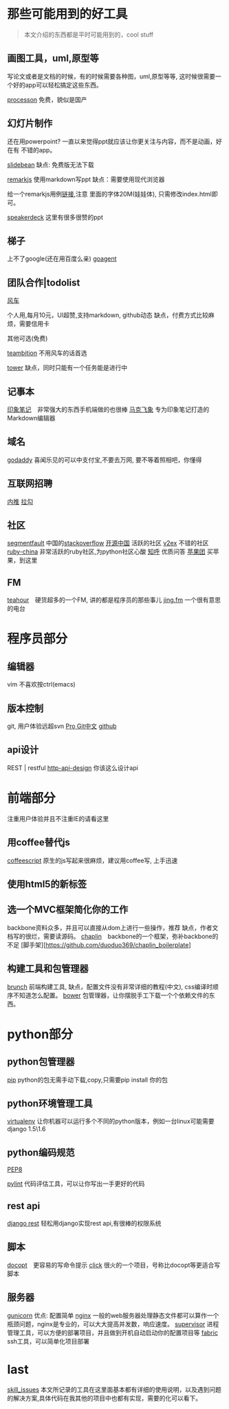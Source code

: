 那些可能用到的好工具
===

> 本文介绍的东西都是平时可能用到的，cool stuff

画图工具，uml,原型等
---
写论文或者是文档的时候，有的时候需要各种图，uml,原型等等,
这时候很需要一个好的app可以轻松搞定这些东西。

[processon](http://www.processon.com/diagrams) 免费，貌似是国产

幻灯片制作
---
还在用powerpoint?
一直以来觉得ppt就应该让你更关注与内容，而不是动画，好在有
不错的app。

[slidebean](https://slidebean.com/) 缺点: 免费版无法下载

[remarkjs](http://remarkjs.com/) 使用markdown写ppt 缺点：需要使用现代浏览器

给一个remarkjs用例[链接](https://github.com/duoduo369/techdict_paper),注意
里面的字体20M(娃娃体), 只需修改index.html即可。

[speakerdeck](https://speakerdeck.com/) 这里有很多很赞的ppt


梯子
---
上不了google(还在用百度么亲)
[goagent](https://github.com/goagent/goagent)


团队合作|todolist
---
[风车](https://fengcheco.com/)

  个人用,每月10元，UI超赞,支持markdown, github动态
  缺点，付费方式比较麻烦，需要信用卡

其他可选(免费)

[teambition](https://www.teambition.com/) 不用风车的话首选

[tower](www.tower.im) 缺点，同时只能有一个任务能是进行中


记事本
---
[印象笔记](http://www.yinxiang.com/)　非常强大的东西手机端做的也很棒
[马克飞象](http://maxiang.info/) 专为印象笔记打造的Markdown编辑器


域名
---
[godaddy](http://www.godaddy.com/) 喜闻乐见的可以中支付宝,不要去万网, 要不等着照相吧，你懂得

互联网招聘
---
[内推](http://www.neitui.me/)
[拉勾](http://www.lagou.com/)

社区
---
[segmentfault](http://segmentfault.com/) 中国的[stackoverflow](http://stackoverflow.com/)
[开源中国](http://www.oschina.net/) 活跃的社区
[v2ex](http://www.v2ex.com/) 不错的社区
[ruby-china](https://ruby-china.org/) 非常活跃的ruby社区,为python社区心酸
[知呼](http://www.zhihu.com/) 优质问答
[苹果团](http://www.appletuan.com/) 买苹果，到这里

FM
---
[teahour](http://teahour.fm/)　硬货超多的一个FM, 讲的都是程序员的那些事儿
[jing.fm](http://jing.fm/) 一个很有意思的电台


程序员部分
===

编辑器
---
vim 不喜欢按ctrl(emacs)

版本控制
---
git, 用户体验远超svn
[Pro Git中文](http://git.oschina.net/progit/)
[github](https://github.com/)

api设计
---
REST | restful
[http-api-design](https://github.com/interagent/http-api-design) 你该这么设计api

前端部分
===
注重用户体验并且不注重IE的请看这里

用coffee替代js
---
[coffeescript](http://coffeescript.org/) 原生的js写起来很麻烦，建议用coffee写, 上手迅速

使用html5的新标签
---

选一个MVC框架简化你的工作
---
backbone资料众多，并且可以直接从dom上进行一些操作，推荐
缺点，作者文档写的很烂，需要读源码。
[chaplin](http://chaplinjs.org/)　backbone的一个框架，弥补backbone的不足
[脚手架][https://github.com/duoduo369/chaplin_boilerplate]

构建工具和包管理器
---
[brunch](http://brunch.io/) 前端构建工具, 缺点，配置文件没有非常详细的教程(中文), css编译时顺序不知道怎么配置。
[bower](http://bower.io/) 包管理器，让你摆脱手工下载一个个依赖文件的东西。

python部分
===

python包管理器
---
[pip](https://pypi.python.org/pypi/pip/) python的包无需手动下载,copy,只需要pip install 你的包

python环境管理工具
---
[virtualenv](https://virtualenv.pypa.io/en/latest/) 让你机器可以运行多个不同的python版本，例如一台linux可能需要django 1.5\1.6

python编码规范
---
[PEP8](http://legacy.python.org/dev/peps/pep-0008/)

[pylint](https://pypi.python.org/pypi/pylint) 代码评估工具，可以让你写出一手更好的代码

rest api
---
[django rest](http://www.django-rest-framework.org/) 轻松用django实现rest api,有很棒的权限系统

脚本
---
[docopt](https://github.com/docopt/docopt)　更容易的写命令提示
[click](https://github.com/mitsuhiko/click) 很火的一个项目，号称比docopt等更适合写脚本

服务器
---
[gunicorn](http://gunicorn.org/) 优点: 配置简单
[nginx](http://nginx.org/) 一般的web服务器处理静态文件都可以算作一个瓶颈问题，nginx是专业的，可以大大提高并发数，响应速度。
[supervisor](https://github.com/Supervisor/supervisor) 进程管理工具，可以方便的部署项目，并且做到开机自动启动你的配置项目等
[fabric](http://www.fabfile.org/) ssh工具，可以简单化项目部署


last
===
[skill_issues](https://github.com/duoduo369/skill_issues) 本文所记录的工具在这里面基本都有详细的使用说明，以及遇到问题的解决方案,具体代码在我其他的项目中也都有实现，需要的化可以看下。
